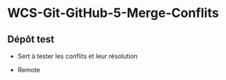 # WCS-Git-GitHub-5-Merge-Conflits

## Dépôt test

- Sert à tester les conflits et leur résolution

- Remote
